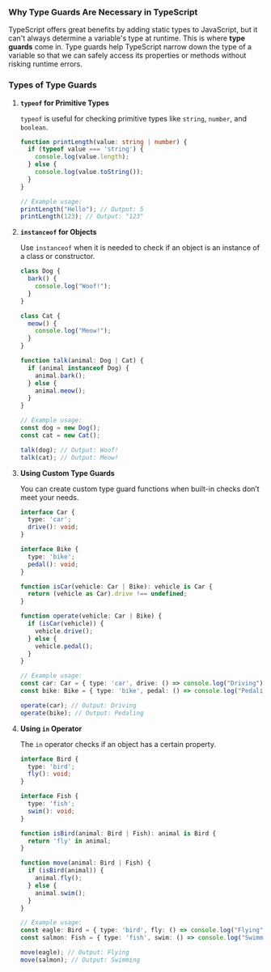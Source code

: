 
### Why Type Guards Are Necessary in TypeScript

TypeScript offers great benefits by adding static types to JavaScript, but it can't always determine a variable's type at runtime. This is where **type guards** come in. Type guards help TypeScript narrow down the type of a variable so that we can safely access its properties or methods without risking runtime errors.

### Types of Type Guards

1. **`typeof` for Primitive Types**

   `typeof` is useful for checking primitive types like `string`, `number`, and `boolean`.

   ```typescript
   function printLength(value: string | number) {
     if (typeof value === 'string') {
       console.log(value.length); 
     } else {
       console.log(value.toString()); 
     }
   }

   // Example usage:
   printLength("Hello"); // Output: 5
   printLength(123); // Output: "123"
   ```

2. **`instanceof` for Objects**

   Use `instanceof` when it is needed to check if an object is an instance of a class or constructor.

   ```typescript
   class Dog {
     bark() {
       console.log("Woof!");
     }
   }

   class Cat {
     meow() {
       console.log("Meow!");
     }
   }

   function talk(animal: Dog | Cat) {
     if (animal instanceof Dog) {
       animal.bark();
     } else {
       animal.meow();
     }
   }

   // Example usage:
   const dog = new Dog();
   const cat = new Cat();

   talk(dog); // Output: Woof!
   talk(cat); // Output: Meow!
   ```

3. **Using Custom Type Guards**

   You can create custom type guard functions when built-in checks don’t meet your needs.

   ```typescript
   interface Car {
     type: 'car';
     drive(): void;
   }

   interface Bike {
     type: 'bike';
     pedal(): void;
   }

   function isCar(vehicle: Car | Bike): vehicle is Car {
     return (vehicle as Car).drive !== undefined;
   }

   function operate(vehicle: Car | Bike) {
     if (isCar(vehicle)) {
       vehicle.drive(); 
     } else {
       vehicle.pedal(); 
     }
   }

   // Example usage:
   const car: Car = { type: 'car', drive: () => console.log("Driving") };
   const bike: Bike = { type: 'bike', pedal: () => console.log("Pedaling") };

   operate(car); // Output: Driving
   operate(bike); // Output: Pedaling
   ```

4. **Using `in` Operator**

   The `in` operator checks if an object has a certain property.

   ```typescript
   interface Bird {
     type: 'bird';
     fly(): void;
   }

   interface Fish {
     type: 'fish';
     swim(): void;
   }

   function isBird(animal: Bird | Fish): animal is Bird {
     return 'fly' in animal;
   }

   function move(animal: Bird | Fish) {
     if (isBird(animal)) {
       animal.fly(); 
     } else {
       animal.swim(); 
     }
   }

   // Example usage:
   const eagle: Bird = { type: 'bird', fly: () => console.log("Flying") };
   const salmon: Fish = { type: 'fish', swim: () => console.log("Swimming") };

   move(eagle); // Output: Flying
   move(salmon); // Output: Swimming
   ```

